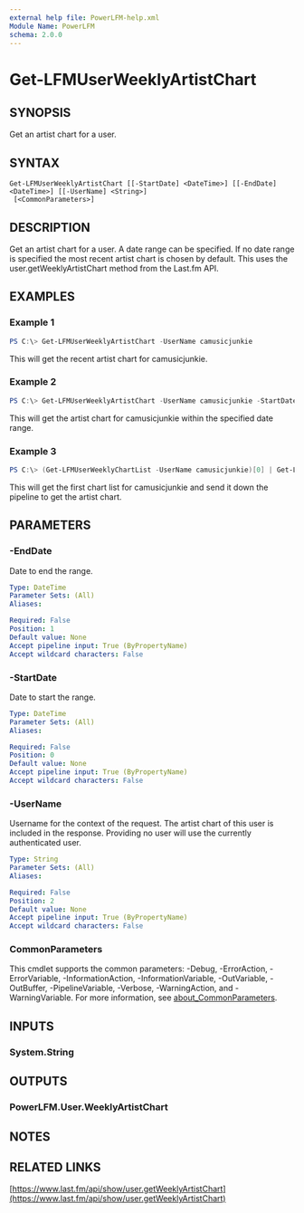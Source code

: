 ```yaml
---
external help file: PowerLFM-help.xml
Module Name: PowerLFM
schema: 2.0.0
---
```


# Get-LFMUserWeeklyArtistChart

## SYNOPSIS
Get an artist chart for a user.

## SYNTAX

```
Get-LFMUserWeeklyArtistChart [[-StartDate] <DateTime>] [[-EndDate] <DateTime>] [[-UserName] <String>]
 [<CommonParameters>]
```

## DESCRIPTION
Get an artist chart for a user. A date range can be specified. If no date range is specified the most recent artist chart is chosen by default. This uses the user.getWeeklyArtistChart method from the Last.fm API.

## EXAMPLES

### Example 1
```powershell
PS C:\> Get-LFMUserWeeklyArtistChart -UserName camusicjunkie
```

This will get the recent artist chart for camusicjunkie.

### Example 2
```powershell
PS C:\> Get-LFMUserWeeklyArtistChart -UserName camusicjunkie -StartDate 11/1/2018 -EndDate 12/1/2018
```

This will get the artist chart for camusicjunkie within the specified date range.

### Example 3
```powershell
PS C:\> (Get-LFMUserWeeklyChartList -UserName camusicjunkie)[0] | Get-LFMUserWeeklyArtistChart
```

This will get the first chart list for camusicjunkie and send it down the pipeline to get the artist chart.

## PARAMETERS

### -EndDate
Date to end the range.

```yaml
Type: DateTime
Parameter Sets: (All)
Aliases:

Required: False
Position: 1
Default value: None
Accept pipeline input: True (ByPropertyName)
Accept wildcard characters: False
```

### -StartDate
Date to start the range.

```yaml
Type: DateTime
Parameter Sets: (All)
Aliases:

Required: False
Position: 0
Default value: None
Accept pipeline input: True (ByPropertyName)
Accept wildcard characters: False
```

### -UserName
Username for the context of the request. The artist chart of this user is included in the response. Providing no user will use the currently authenticated user.

```yaml
Type: String
Parameter Sets: (All)
Aliases:

Required: False
Position: 2
Default value: None
Accept pipeline input: True (ByPropertyName)
Accept wildcard characters: False
```

### CommonParameters
This cmdlet supports the common parameters: -Debug, -ErrorAction, -ErrorVariable, -InformationAction, -InformationVariable, -OutVariable, -OutBuffer, -PipelineVariable, -Verbose, -WarningAction, and -WarningVariable. For more information, see [about_CommonParameters](http://go.microsoft.com/fwlink/?LinkID=113216).

## INPUTS

### System.String

## OUTPUTS

### PowerLFM.User.WeeklyArtistChart

## NOTES

## RELATED LINKS

[https://www.last.fm/api/show/user.getWeeklyArtistChart](https://www.last.fm/api/show/user.getWeeklyArtistChart)
